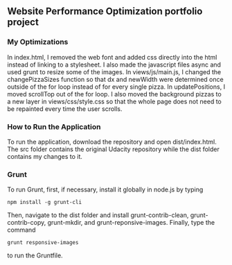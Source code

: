 ## Website Performance Optimization portfolio project
### My Optimizations
In index.html, I removed the web font and added css directly into the html instead of linking to a stylesheet. I also made the javascript files async and used grunt to resize some of the images. In views/js/main.js, I changed the changePizzaSizes function so that dx and newWidth were determined once outside of the for loop instead of for every single pizza. In updatePositions, I moved scrollTop out of the for loop. I also moved the background pizzas to a new layer in views/css/style.css so that the whole page does not need to be repainted every time the user scrolls.

### How to Run the Application
To run the application, download the repository and open dist/index.html. The src folder contains the original Udacity repository while the dist folder contains my changes to it.

### Grunt
To run Grunt, first, if necessary, install it globally in node.js by typing 
```
npm install -g grunt-cli
```
Then, navigate to the dist folder and install grunt-contrib-clean, grunt-contrib-copy, grunt-mkdir, and grunt-reponsive-images. Finally, type the command 
```
grunt responsive-images
``` 
to run the Gruntfile. 
